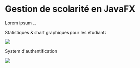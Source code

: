 # Gestion de scolarité en JavaFX

Lorem ipsum ...

Statistiques & chart graphiques pour les étudiants

![](https://github.com/AppScolarite/AppGestionScolarite/blob/master/imgs/Capture_d’écran_(79).png)

System d'authentification

![](https://github.com/AppScolarite/AppGestionScolarite/blob/master/imgs/sc.PNG)

